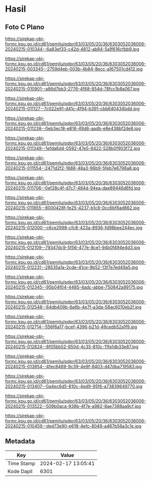 # Hasil

## Foto C Plano

https://sirekap-obj-formc.kpu.go.id/cd61/pemilu/pdpr/63/03/05/20/36/6303052036006-20240215-010344--6a83ef33-c42d-4812-ab84-5a1f616cfbb9.jpg

https://sirekap-obj-formc.kpu.go.id/cd61/pemilu/pdpr/63/03/05/20/36/6303052036006-20240215-003345--2759d4eb-003b-4b84-8ecc-a167501cd412.jpg

https://sirekap-obj-formc.kpu.go.id/cd61/pemilu/pdpr/63/03/05/20/36/6303052036006-20240215-010901--a86d7bb3-2776-4f68-854d-78fcc1b8a067.jpg

https://sirekap-obj-formc.kpu.go.id/cd61/pemilu/pdpr/63/03/05/20/36/6303052036006-20240215-011127--7c022e91-d41c-4f94-b391-cbb640434bdd.jpg

https://sirekap-obj-formc.kpu.go.id/cd61/pemilu/pdpr/63/03/05/20/36/6303052036006-20240215-011238--0eb3ec18-e816-49d6-aadb-e8e438bf2de8.jpg

https://sirekap-obj-formc.kpu.go.id/cd61/pemilu/pdpr/63/03/05/20/36/6303052036006-20240215-011349--1efda6d4-0592-47e5-8422-528b0f903f72.jpg

https://sirekap-obj-formc.kpu.go.id/cd61/pemilu/pdpr/63/03/05/20/36/6303052036006-20240215-011554--2471d2f2-1688-48a3-96b9-5feb7e6796a8.jpg

https://sirekap-obj-formc.kpu.go.id/cd61/pemilu/pdpr/63/03/05/20/36/6303052036006-20240215-011706--0ef28c4f-d7c7-484d-94ea-dae89446d6fd.jpg

https://sirekap-obj-formc.kpu.go.id/cd61/pemilu/pdpr/63/03/05/20/36/6303052036006-20240215-011855--8000428f-fe25-4237-b1c8-0cc6bf8ad862.jpg

https://sirekap-obj-formc.kpu.go.id/cd61/pemilu/pdpr/63/03/05/20/36/6303052036006-20240215-012000--c6ce2998-cfc8-423a-8936-fd98bee244ec.jpg

https://sirekap-obj-formc.kpu.go.id/cd61/pemilu/pdpr/63/03/05/20/36/6303052036006-20240215-012109--79347dc9-5f56-477e-8ce1-94b0f494e4d3.jpg

https://sirekap-obj-formc.kpu.go.id/cd61/pemilu/pdpr/63/03/05/20/36/6303052036006-20240215-012231--28535a1a-2cde-41ce-9b52-13f7e7ed49a5.jpg

https://sirekap-obj-formc.kpu.go.id/cd61/pemilu/pdpr/63/03/05/20/36/6303052036006-20240215-012345--95b04f04-4485-4adc-abbe-750842a99175.jpg

https://sirekap-obj-formc.kpu.go.id/cd61/pemilu/pdpr/63/03/05/20/36/6303052036006-20240215-012548--64db409b-6a6b-4e7f-a3da-58ac6010eb2f.jpg

https://sirekap-obj-formc.kpu.go.id/cd61/pemilu/pdpr/63/03/05/20/36/6303052036006-20240215-012714--556f6a17-bcef-4396-b21d-49cedb52a1f9.jpg

https://sirekap-obj-formc.kpu.go.id/cd61/pemilu/pdpr/63/03/05/20/36/6303052036006-20240215-012824--8f05bb52-850d-4c35-810c-11fa1db33e87.jpg

https://sirekap-obj-formc.kpu.go.id/cd61/pemilu/pdpr/63/03/05/20/36/6303052036006-20240215-013854--4fec8489-9c39-4e9f-8403-d47dba719583.jpg

https://sirekap-obj-formc.kpu.go.id/cd61/pemilu/pdpr/63/03/05/20/36/6303052036006-20240215-013407--0a4ec6d5-810c-4ed9-95f6-a73839649770.jpg

https://sirekap-obj-formc.kpu.go.id/cd61/pemilu/pdpr/63/03/05/20/36/6303052036006-20240215-013522--509b0aca-938b-4f7e-a982-8ae7388aa9cf.jpg

https://sirekap-obj-formc.kpu.go.id/cd61/pemilu/pdpr/63/03/05/20/36/6303052036006-20240215-010459--ded73e90-e618-4efc-8049-a467b56a3c1e.jpg


## Metadata

| Key        | Value               |
| ---------- | ------------------- |
| Time Stamp | 2024-02-17 13:05:41 |
| Kode Dapil | 6301                |



